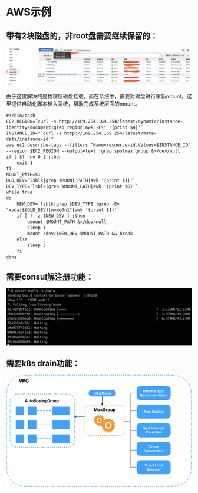 # AWS示例

## 带有2块磁盘的，非root盘需要继续保留的：

![](../../.gitbook/assets/image%20%2896%29.png)

由于这里解决的是物理层磁盘挂载，而在系统中，需要对磁盘进行重新mount，这里提供自动化脚本植入系统，帮助完成系统层面的mount。

```text
#!/bin/bash
EC2_REGION=`curl -s http://169.254.169.254/latest/dynamic/instance-identity/document|grep region|awk -F\" '{print $4}'`
INSTANCE_ID="`curl -s http://169.254.169.254/latest/meta-data/instance-id`"
aws ec2 describe-tags --filters "Name=resource-id,Values=$INSTANCE_ID" --region $EC2_REGION --output=text |grep spotmax:group &>/dev/null
if [ $? -ne 0 ] ;then
	exit 1
fi
MOUNT_PATH=$1
OLD_DEV=`lsblk|grep $MOUNT_PATH|awk '{print $1}'`
DEV_TYPE=`lsblk|grep $MOUNT_PATH|awk '{print $6}'`
while true
do
	NEW_DEV=`lsblk|grep $DEV_TYPE |grep -Ev "xvda|${OLD_DEV}|nvme0n1"|awk '{print $1}'`
	if [ ! -z $NEW_DEV ] ;then 
		umount $MOUNT_PATH &>/dev/null 
		sleep 1
		mount /dev/$NEW_DEV $MOUNT_PATH && break
	else
		sleep 3
	fi
done
```

## 需要consul解注册功能：

![](../../.gitbook/assets/image%20%2895%29.png)

## 需要k8s drain功能：

![](../../.gitbook/assets/image%20%2821%29.png)

